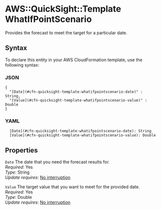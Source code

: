 # AWS::QuickSight::Template WhatIfPointScenario<a name="aws-properties-quicksight-template-whatifpointscenario"></a>

Provides the forecast to meet the target for a particular date\.

## Syntax<a name="aws-properties-quicksight-template-whatifpointscenario-syntax"></a>

To declare this entity in your AWS CloudFormation template, use the following syntax:

### JSON<a name="aws-properties-quicksight-template-whatifpointscenario-syntax.json"></a>

```
{
  "[Date](#cfn-quicksight-template-whatifpointscenario-date)" : String,
  "[Value](#cfn-quicksight-template-whatifpointscenario-value)" : Double
}
```

### YAML<a name="aws-properties-quicksight-template-whatifpointscenario-syntax.yaml"></a>

```
  [Date](#cfn-quicksight-template-whatifpointscenario-date): String
  [Value](#cfn-quicksight-template-whatifpointscenario-value): Double
```

## Properties<a name="aws-properties-quicksight-template-whatifpointscenario-properties"></a>

`Date` <a name="cfn-quicksight-template-whatifpointscenario-date"></a>
The date that you need the forecast results for\.  
_Required_: Yes  
_Type_: String  
_Update requires_: [No interruption](https://docs.aws.amazon.com/AWSCloudFormation/latest/UserGuide/using-cfn-updating-stacks-update-behaviors.html#update-no-interrupt)

`Value` <a name="cfn-quicksight-template-whatifpointscenario-value"></a>
The target value that you want to meet for the provided date\.  
_Required_: Yes  
_Type_: Double  
_Update requires_: [No interruption](https://docs.aws.amazon.com/AWSCloudFormation/latest/UserGuide/using-cfn-updating-stacks-update-behaviors.html#update-no-interrupt)
